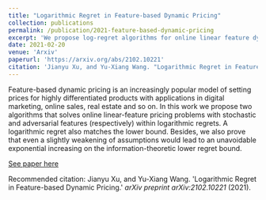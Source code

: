 ```yaml
---
title: "Logarithmic Regret in Feature-based Dynamic Pricing"
collection: publications
permalink: /publication/2021-feature-based-dynamic-pricing
excerpt: 'We propose log-regret algorithms for online linear feature dynamic pricing problems. We also prove that even a slightly weakening of assumptions would lead to an unavoidable exponential regret increasing.'
date: 2021-02-20
venue: 'Arxiv'
paperurl: 'https://arxiv.org/abs/2102.10221'
citation: 'Jianyu Xu, and Yu-Xiang Wang. "Logarithmic Regret in Feature-based Dynamic Pricing." <i>arXiv preprint arXiv:2102.10221</i> (2021).'
---
```

Feature-based dynamic pricing is an increasingly popular model of setting prices for highly differentiated products with applications in digital marketing, online sales, real estate and so on. In this work we propose two algorithms that solves online linear-feature pricing problems with stochastic and adversarial features (respectively) within logarithmic regrets. A logarithmic regret also matches the lower bound. Besides, we also prove that even a slightly weakening of assumptions would lead to an unavoidable exponential increasing on the information-theoretic lower regret bound.

[See paper here](https://arxiv.org/abs/2102.10221)

Recommended citation: Jianyu Xu, and Yu-Xiang Wang. 'Logarithmic Regret in Feature-based Dynamic Pricing.' <i>arXiv preprint arXiv:2102.10221</i> (2021).